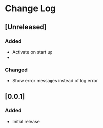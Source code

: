 # Change Log

## [Unreleased]

### Added
- Activate on start up
- 
### Changed
- Show error messages instead of log.error

## [0.0.1]

### Added

- Initial release